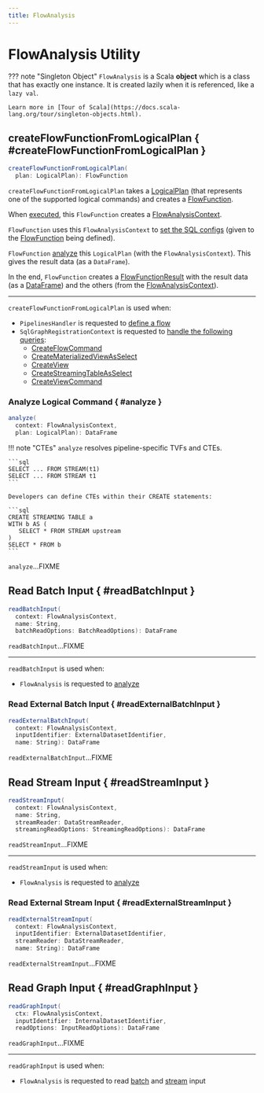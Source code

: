 ```yaml
---
title: FlowAnalysis
---
```


# FlowAnalysis Utility

??? note "Singleton Object"
    `FlowAnalysis` is a Scala **object** which is a class that has exactly one instance. It is created lazily when it is referenced, like a `lazy val`.

    Learn more in [Tour of Scala](https://docs.scala-lang.org/tour/singleton-objects.html).

## createFlowFunctionFromLogicalPlan { #createFlowFunctionFromLogicalPlan }

```scala
createFlowFunctionFromLogicalPlan(
  plan: LogicalPlan): FlowFunction
```

`createFlowFunctionFromLogicalPlan` takes a [LogicalPlan](../logical-operators/LogicalPlan.md) (that represents one of the supported logical commands) and creates a [FlowFunction](FlowFunction.md).

When [executed](FlowFunction.md#call), this `FlowFunction` creates a [FlowAnalysisContext](FlowAnalysisContext.md).

`FlowFunction` uses this `FlowAnalysisContext` to [set the SQL configs](FlowAnalysisContext.md#setConf) (given to the [FlowFunction](FlowFunction.md#call) being defined).

`FlowFunction` [analyze](#analyze) this `LogicalPlan` (with the `FlowAnalysisContext`). This gives the result data (as a `DataFrame`).

In the end, `FlowFunction` creates a [FlowFunctionResult](FlowFunctionResult.md) with the result data (as a [DataFrame](FlowFunctionResult.md#dataFrame)) and the others (from the [FlowAnalysisContext](FlowAnalysisContext.md)).

---

`createFlowFunctionFromLogicalPlan` is used when:

* `PipelinesHandler` is requested to [define a flow](PipelinesHandler.md#defineFlow)
* `SqlGraphRegistrationContext` is requested to [handle the following queries](SqlGraphRegistrationContext.md#processSqlQuery):
    * [CreateFlowCommand](SqlGraphRegistrationContext.md#CreateFlowCommand)
    * [CreateMaterializedViewAsSelect](SqlGraphRegistrationContext.md#CreateMaterializedViewAsSelect)
    * [CreateView](SqlGraphRegistrationContext.md#CreateView)
    * [CreateStreamingTableAsSelect](SqlGraphRegistrationContext.md#CreateStreamingTableAsSelect)
    * [CreateViewCommand](SqlGraphRegistrationContext.md#CreateViewCommand)

### Analyze Logical Command { #analyze }

```scala
analyze(
  context: FlowAnalysisContext,
  plan: LogicalPlan): DataFrame
```

!!! note "CTEs"
    `analyze` resolves pipeline-specific TVFs and CTEs.

    ```sql
    SELECT ... FROM STREAM(t1)
    SELECT ... FROM STREAM t1
    ```

    Developers can define CTEs within their CREATE statements:

    ```sql
    CREATE STREAMING TABLE a
    WITH b AS (
       SELECT * FROM STREAM upstream
    )
    SELECT * FROM b
    ```

`analyze`...FIXME

## Read Batch Input { #readBatchInput }

```scala
readBatchInput(
  context: FlowAnalysisContext,
  name: String,
  batchReadOptions: BatchReadOptions): DataFrame
```

`readBatchInput`...FIXME

---

`readBatchInput` is used when:

* `FlowAnalysis` is requested to [analyze](#analyze)

### Read External Batch Input { #readExternalBatchInput }

```scala
readExternalBatchInput(
  context: FlowAnalysisContext,
  inputIdentifier: ExternalDatasetIdentifier,
  name: String): DataFrame
```

`readExternalBatchInput`...FIXME

## Read Stream Input { #readStreamInput }

```scala
readStreamInput(
  context: FlowAnalysisContext,
  name: String,
  streamReader: DataStreamReader,
  streamingReadOptions: StreamingReadOptions): DataFrame
```

`readStreamInput`...FIXME

---

`readStreamInput` is used when:

* `FlowAnalysis` is requested to [analyze](#analyze)

### Read External Stream Input { #readExternalStreamInput }

```scala
readExternalStreamInput(
  context: FlowAnalysisContext,
  inputIdentifier: ExternalDatasetIdentifier,
  streamReader: DataStreamReader,
  name: String): DataFrame
```

`readExternalStreamInput`...FIXME

## Read Graph Input { #readGraphInput }

```scala
readGraphInput(
  ctx: FlowAnalysisContext,
  inputIdentifier: InternalDatasetIdentifier,
  readOptions: InputReadOptions): DataFrame
```

`readGraphInput`...FIXME

---

`readGraphInput` is used when:

* `FlowAnalysis` is requested to read [batch](#readBatchInput) and [stream](#readStreamInput) input
